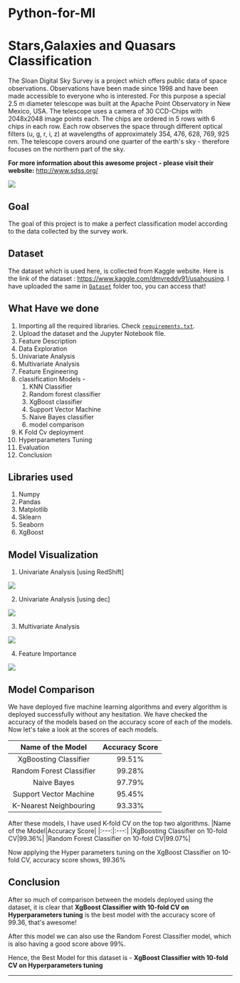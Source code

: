 # Python-for-Ml
# Stars,Galaxies and Quasars Classification

The Sloan Digital Sky Survey is a project which offers public data of space observations. Observations have been made since 1998 and have been made accessible to everyone who is interested. 
For this purpose a special 2.5 m diameter telescope was built at the Apache Point Observatory in New Mexico, USA. The telescope uses a camera of 30 CCD-Chips with 2048x2048 image points each. The chips are ordered in 5 rows with 6 chips in each row. Each row observes the space through different optical filters (u, g, r, i, z) at wavelengths of approximately 354, 476, 628, 769, 925 nm.
The telescope covers around one quarter of the earth's sky - therefore focuses on the northern part of the sky.

**For more information about this awesome project - please visit their website:** http://www.sdss.org/

![](https://github.com/abhisheks008/ML-ProjectKart/blob/patch-23/Stars%2C%20Galaxies%20and%20Quasars%20Classification/Images/star4.jpg)

## Goal
The goal of this project is to make a perfect classification model according to the data collected by the survey work.

## Dataset
The dataset which is used here, is collected from Kaggle website. Here is the link of the dataset : https://www.kaggle.com/dmvreddy91/usahousing. I have uploaded the same in [`Dataset`](https://github.com/abhisheks008/ML-ProjectKart/tree/patch-23/Stars%2C%20Galaxies%20and%20Quasars%20Classification/Dataset) folder too, you can access that!

## What Have we done
1. Importing all the required libraries. Check [`requirements.txt`](https://github.com/abhisheks008/ML-ProjectKart/blob/patch-23/Stars%2C%20Galaxies%20and%20Quasars%20Classification/requirements.txt).
2. Upload the dataset and the Jupyter Notebook file.
3. Feature Description
4. Data Exploration
5. Univariate Analysis
6. Multivariate Analysis
7. Feature Engineering
8. classification Models -
    1. KNN Classifier
    2. Random forest classifier
    3. XgBoost classifier
    4. Support Vector Machine
    5. Naive Bayes classifier
    6. model comparison
9. K Fold Cv deployment
10. Hyperparameters Tuning
11. Evaluation
12. Conclusion

## Libraries used
1. Numpy
2. Pandas
3. Matplotlib
4. Sklearn
5. Seaborn
6. XgBoost

## Model Visualization
1. Univariate Analysis [using RedShift]

![](https://github.com/abhisheks008/ML-ProjectKart/blob/patch-23/Stars%2C%20Galaxies%20and%20Quasars%20Classification/Images/star1.png)

2. Univariate Analysis [using dec]

![](https://github.com/abhisheks008/ML-ProjectKart/blob/patch-23/Stars%2C%20Galaxies%20and%20Quasars%20Classification/Images/star2.png)

3. Multivariate Analysis

![](https://github.com/abhisheks008/ML-ProjectKart/blob/patch-23/Stars%2C%20Galaxies%20and%20Quasars%20Classification/Images/star3.png)

4. Feature Importance

![](https://github.com/abhisheks008/ML-ProjectKart/blob/patch-23/Stars%2C%20Galaxies%20and%20Quasars%20Classification/Images/star4.png)

## Model Comparison
We have deployed five machine learning algorithms and every algorithm is deployed successfully without any hesitation. We have checked the accuracy of the models based on the accuracy score of each of the models. Now let's take a look at the scores of each models.

|Name of the Model|Accuracy Score|
|:---:|:---:|
|XgBoosting Classifier|99.51%|
|Random Forest Classifier|99.28%|
|Naive Bayes|97.79%|
|Support Vector Machine|95.45%|
|K-Nearest Neighbouring|93.33%|

After these models, I have used K-fold CV on the top two algorithms.
|Name of the Model|Accuracy Score|
|:---:|:---:|
|XgBoosting Classifier on 10-fold CV|99.36%|
|Random Forest Classifier on 10-fold CV|99.07%|

Now applying the Hyper parameters tuning on the XgBoost Classifier on 10-fold CV, accuracy score shows, 99.36%

## Conclusion
After so much of comparison between the models deployed using the dataset, it is clear that **XgBoost Classifier with 10-fold CV on Hyperparameters tuning** is the best model with the accuracy score of 99.36, that's awesome!

After this model we can also use the Random Forest Classifier model, which is also having a good score above 99%.

Hence, the Best Model for this dataset is - **XgBoost Classifier with 10-fold CV on Hyperparameters tuning**

**********************************************
